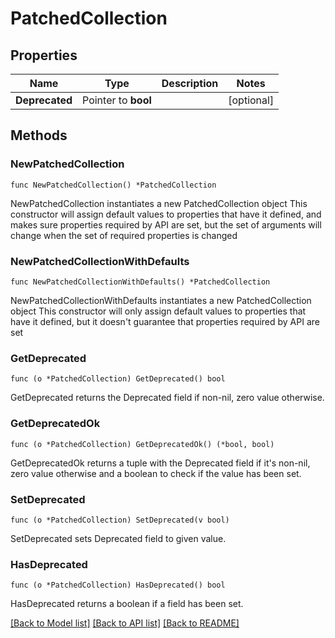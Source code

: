 # PatchedCollection

## Properties

Name | Type | Description | Notes
------------ | ------------- | ------------- | -------------
**Deprecated** | Pointer to **bool** |  | [optional] 

## Methods

### NewPatchedCollection

`func NewPatchedCollection() *PatchedCollection`

NewPatchedCollection instantiates a new PatchedCollection object
This constructor will assign default values to properties that have it defined,
and makes sure properties required by API are set, but the set of arguments
will change when the set of required properties is changed

### NewPatchedCollectionWithDefaults

`func NewPatchedCollectionWithDefaults() *PatchedCollection`

NewPatchedCollectionWithDefaults instantiates a new PatchedCollection object
This constructor will only assign default values to properties that have it defined,
but it doesn't guarantee that properties required by API are set

### GetDeprecated

`func (o *PatchedCollection) GetDeprecated() bool`

GetDeprecated returns the Deprecated field if non-nil, zero value otherwise.

### GetDeprecatedOk

`func (o *PatchedCollection) GetDeprecatedOk() (*bool, bool)`

GetDeprecatedOk returns a tuple with the Deprecated field if it's non-nil, zero value otherwise
and a boolean to check if the value has been set.

### SetDeprecated

`func (o *PatchedCollection) SetDeprecated(v bool)`

SetDeprecated sets Deprecated field to given value.

### HasDeprecated

`func (o *PatchedCollection) HasDeprecated() bool`

HasDeprecated returns a boolean if a field has been set.


[[Back to Model list]](../README.md#documentation-for-models) [[Back to API list]](../README.md#documentation-for-api-endpoints) [[Back to README]](../README.md)


